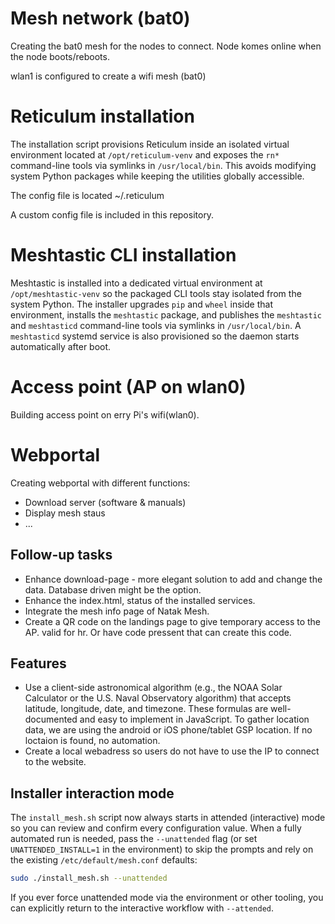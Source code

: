 # Mesh network (bat0)
Creating the bat0 mesh for the nodes to connect. Node komes online when the node boots/reboots.

wlan1 is configured to create a wifi mesh (bat0)

# Reticulum installation
The installation script provisions Reticulum inside an isolated virtual environment located at `/opt/reticulum-venv` and exposes the `rn*` command-line tools via symlinks in `/usr/local/bin`. This avoids modifying system Python packages while keeping the utilities globally accessible.

The config file is located ~/.reticulum

A custom config file is included in this repository.

# Meshtastic CLI installation
Meshtastic is installed into a dedicated virtual environment at `/opt/meshtastic-venv` so the packaged CLI tools stay isolated from the system Python. The installer upgrades `pip` and `wheel` inside that environment, installs the `meshtastic` package, and publishes the `meshtastic` and `meshtasticd` command-line tools via symlinks in `/usr/local/bin`. A `meshtasticd` systemd service is also provisioned so the daemon starts automatically after boot.

# Access point (AP on wlan0)
Building access point on erry Pi's wifi(wlan0).

# Webportal
Creating webportal with different functions:
  - Download server (software & manuals)
  - Display mesh staus
  - ...


## Follow-up tasks

* Enhance download-page - more elegant solution to add and change the data. Database driven might be the option.
* Enhance the index.html, status of the installed services.
* Integrate the mesh info page of Natak Mesh.
* Create a QR code on the landings page to give temporary access to the AP. valid for hr. Or have code pressent that can create this code.

## Features
* Use a client-side astronomical algorithm (e.g., the NOAA Solar Calculator or the U.S. Naval Observatory algorithm) that accepts latitude, longitude, date, and timezone. These formulas are well-documented and easy to implement in JavaScript. To gather location data, we are using the android or iOS phone/tablet GSP location. If no loctaion is found, no automation.
* Create a local webadress so users do not have to use the IP to connect to the website.

## Installer interaction mode

The `install_mesh.sh` script now always starts in attended (interactive) mode so you can review and confirm every configuration value. When a fully automated run is needed, pass the `--unattended` flag (or set `UNATTENDED_INSTALL=1` in the environment) to skip the prompts and rely on the existing `/etc/default/mesh.conf` defaults:

```bash
sudo ./install_mesh.sh --unattended
```

If you ever force unattended mode via the environment or other tooling, you can explicitly return to the interactive workflow with `--attended`.
